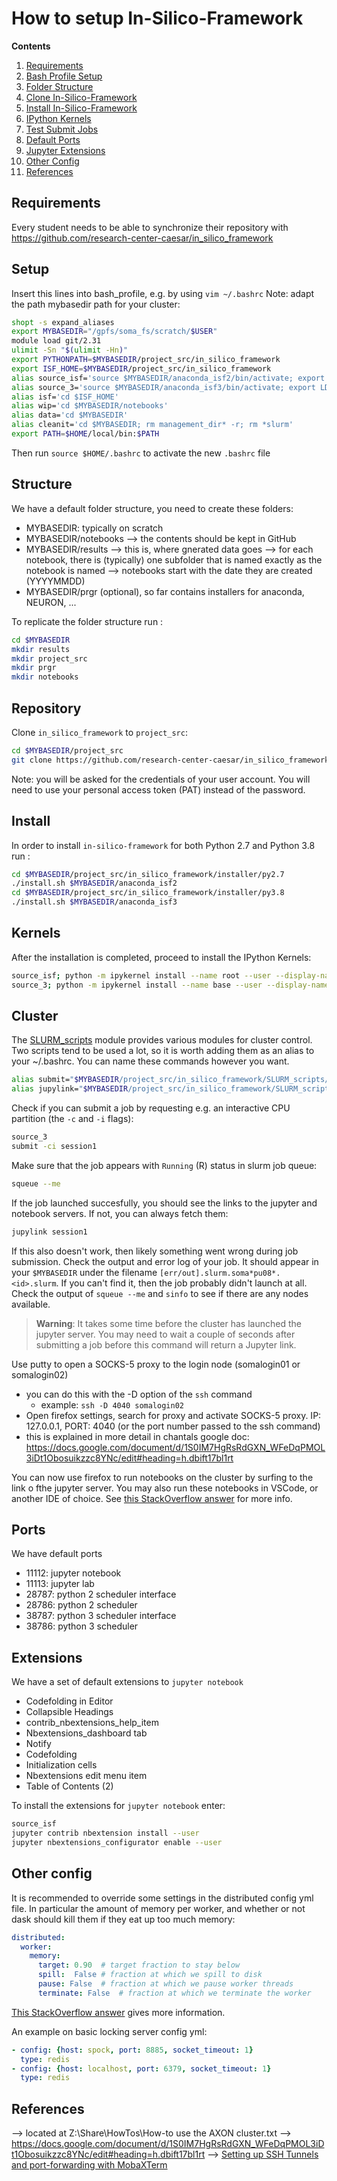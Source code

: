 # How to setup In-Silico-Framework

**Contents**

1. [Requirements](#requirements)
2. [Bash Profile Setup](#setup)
3. [Folder Structure](#structure)
4. [Clone In-Silico-Framework](#repository)
5. [Install In-Silico-Framework](#install)
6. [IPython Kernels](#kernels)
7. [Test Submit Jobs](#testing)
8. [Default Ports](#ports)
9. [Jupyter Extensions](#extensions)
10. [Other Config](#other-config)
11. [References](#references)

## Requirements

Every student needs to be able to synchronize their repository with https://github.com/research-center-caesar/in_silico_framework


## Setup

Insert this lines into bash_profile, e.g. by using `vim ~/.bashrc`
Note: adapt the path mybasedir path for your cluster:

```bash
shopt -s expand_aliases
export MYBASEDIR="/gpfs/soma_fs/scratch/$USER"
module load git/2.31
ulimit -Sn "$(ulimit -Hn)"
export PYTHONPATH=$MYBASEDIR/project_src/in_silico_framework
export ISF_HOME=$MYBASEDIR/project_src/in_silico_framework
alias source_isf='source $MYBASEDIR/anaconda_isf2/bin/activate; export LD_LIBRARY_PATH=$CONDA_PREFIX/lib:$LD_LIBRARY_PATH; cd $MYBASEDIR'
alias source_3='source $MYBASEDIR/anaconda_isf3/bin/activate; export LD_LIBRARY_PATH=$CONDA_PREFIX/lib:$LD_LIBRARY_PATH; cd $MYBASEDIR'
alias isf='cd $ISF_HOME'
alias wip='cd $MYBASEDIR/notebooks'
alias data='cd $MYBASEDIR'
alias cleanit='cd $MYBASEDIR; rm management_dir* -r; rm *slurm'
export PATH=$HOME/local/bin:$PATH
```
Then run `source $HOME/.bashrc` to activate the new `.bashrc` file 

## Structure

We have a default folder structure, you need to create these folders:
- MYBASEDIR: typically on scratch
- MYBASEDIR/notebooks --> the contents should be kept in GitHub
- MYBASEDIR/results --> this is, where gnerated data goes
	--> for each notebook, there is (typically) one subfolder that is named exactly as the notebook is named
	--> notebooks start with the date they are created (YYYYMMDD)
- MYBASEDIR/prgr (optional), so far contains installers for anaconda, NEURON, ...

To replicate the folder structure run :

```bash
cd $MYBASEDIR
mkdir results
mkdir project_src
mkdir prgr
mkdir notebooks
```
## Repository

Clone `in_silico_framework` to `project_src`:

```bash
cd $MYBASEDIR/project_src
git clone https://github.com/research-center-caesar/in_silico_framework
```

Note: you will be asked for the credentials of your user account. 
You will need to use your personal access token (PAT) instead of the password.

## Install

In order to install `in-silico-framework` for both Python 2.7 and Python 3.8 run :

```bash
cd $MYBASEDIR/project_src/in_silico_framework/installer/py2.7
./install.sh $MYBASEDIR/anaconda_isf2
cd $MYBASEDIR/project_src/in_silico_framework/installer/py3.8
./install.sh $MYBASEDIR/anaconda_isf3
```

## Kernels

After the installation is completed, proceed to install the IPython Kernels:

```bash
source_isf; python -m ipykernel install --name root --user --display-name isf2
source_3; python -m ipykernel install --name base --user --display-name isf3
```

## Cluster
The [SLURM_scripts](../SLURM_scripts/) module provides various modules for cluster control. Two scripts tend to be used a lot, so it is worth adding them as an alias to your ~/.bashrc. You can name these commands however you want.
```bash
alias submit="$MYBASEDIR/project_src/in_silico_framework/SLURM_scripts/submit.sh"
alias jupylink="$MYBASEDIR/project_src/in_silico_framework/SLURM_scripts/jupyter_link.sh"
```

Check if you can submit a job by requesting e.g. an interactive CPU partition (the `-c` and `-i` flags):

```bash
source_3
submit -ci session1
```

Make sure that the job appears with `Running` (R) status in slurm job queue:

```bash
squeue --me
```

If the job launched succesfully, you should see the links to the jupyter and notebook servers. If not, you can always fetch them:
```bash
jupylink session1
```

If this also doesn't work, then likely something went wrong during job submission. Check the output and error log of your job. It should appear in your `$MYBASEDIR` under the filename `[err/out].slurm.soma*pu08*.<id>.slurm`. If you can't find it, then the job probably didn't launch at all. Check the output of `squeue --me` and `sinfo` to see if there are any nodes available.

> __Warning__: It takes some time before the cluster has launched the jupyter server. You may need to wait a couple of seconds after submitting a job before this command will return a Jupyter link.

Use putty to open a SOCKS-5 proxy to the login node (somalogin01 or somalogin02)
 - you can do this with the -D option of the `ssh` command
    - example: `ssh -D 4040 somalogin02`
 - Open firefox settings, search for proxy and activate SOCKS-5 proxy. IP: 127.0.0.1, PORT: 4040 (or the port number passed to the ssh command)
 - this is explained in more detail in chantals google doc: https://docs.google.com/document/d/1S0IM7HgRsRdGXN_WFeDqPMOL3iDt1Obosuikzzc8YNc/edit#heading=h.dbift17bl1rt

You can now use firefox to run notebooks on the cluster by surfing to the link o fthe jupyter server. You may also run these notebooks in VSCode, or another IDE of choice. See [this StackOverflow answer](https://stackoverflowteams.com/c/ibs/questions/256) for more info.

## Ports

We have default ports
- 11112: jupyter notebook
- 11113: jupyter lab
- 28787: python 2 scheduler interface
- 28786: python 2 scheduler
- 38787: python 3 scheduler interface
- 38786: python 3 scheduler

## Extensions

We have a set of default extensions to `jupyter notebook`

- Codefolding in Editor
- Collapsible Headings
- contrib_nbextensions_help_item
- Nbextensions_dashboard tab
- Notify
- Codefolding
- Initialization cells
- Nbextensions edit menu item
- Table of Contents (2)

To install the extensions for `jupyter notebook` enter:

```bash
source_isf
jupyter contrib nbextension install --user
jupyter nbextensions_configurator enable --user
```

## Other config

It is recommended to override some settings in the distributed config yml file. In particular the amount of memory per worker, and whether or not dask should kill them if they eat up too much memory:

```yml
distributed:
  worker:
    memory:
      target: 0.90  # target fraction to stay below
	  spill:  False # fraction at which we spill to disk
	  pause: False  # fraction at which we pause worker threads
	  terminate: False  # fraction at which we terminate the worker
```
[This StackOverflow answer](https://stackoverflow.com/questions/57997463/dask-warning-worker-exceeded-95-memory-budget) gives more information.

An example on basic locking server config yml:
```yml
- config: {host: spock, port: 8885, socket_timeout: 1}
  type: redis
- config: {host: localhost, port: 6379, socket_timeout: 1}
  type: redis
```

## References

--> located at Z:\Share\HowTos\How-to use the AXON cluster.txt
--> https://docs.google.com/document/d/1S0IM7HgRsRdGXN_WFeDqPMOL3iDt1Obosuikzzc8YNc/edit#heading=h.dbift17bl1rt
--> [Setting up SSH Tunnels and port-forwarding with MobaXTerm](https://blog.mobatek.net/post/ssh-tunnels-and-port-forwarding/)

